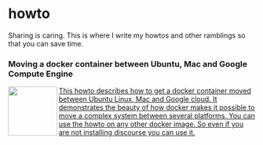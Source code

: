 # howto
Sharing is caring. This is where I write my howtos and other ramblings so that you can save time. 

### Moving a docker container between Ubuntu, Mac and Google Compute Engine
<a href="https://github.com/terchris/howto/blob/master/using_docker_to_move_a_system_between_mac_Ubuntu_and_google_cloud.md">
<img align="left" height="100" src="http://urbalurba.no/dataset/46568ec0-d676-4a2a-a039-4479abf96fba/resource/07f26a58-fc7d-4532-9865-8c11d1ba4f3f/download/dockermoving_small.png"> This howto describes how to get a docker container moved between Ubuntu Linux, Mac and Google cloud. It demonstrates the beauty of how docker makes it possible to move a complex system between several platforms.
You can use the howto on any other docker image. So even if you are not installing discourse you can use it. </a>
